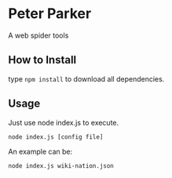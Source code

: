 Peter Parker
========================
A web spider tools

How to Install
------------------------
type ```npm install``` to download all dependencies.

Usage
------------------------
Just use node index.js to execute.

```
node index.js [config file]
```

An example can be:
```
node index.js wiki-nation.json
```
